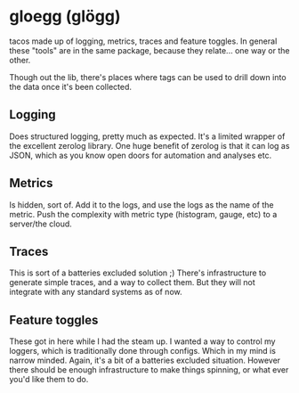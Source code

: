 # gloegg (glögg)
tacos made up of logging, metrics, traces and feature toggles. In general these "tools" are in the same package, because they relate... one way or the other.

Though out the lib, there's places where tags can be used to drill down into the data once it's been collected.

## Logging
Does structured logging, pretty much as expected. It's a limited wrapper of the excellent zerolog library. One huge benefit of zerolog is that it can log as JSON, which as you know open doors for automation and analyses etc.

## Metrics
Is hidden, sort of. Add it to the logs, and use the logs as the name of the metric. Push the complexity with metric type (histogram, gauge, etc) to a server/the cloud.

## Traces
This is sort of a batteries excluded solution ;) There's infrastructure to generate simple traces, and a way to collect them. But they will not integrate with any standard systems as of now.

## Feature toggles
These got in here while I had the steam up. I wanted a way to control my loggers, which is traditionally done through configs. Which in my mind is narrow minded. Again, it's a bit of a batteries excluded situation. However there should be enough infrastructure to make things spinning, or what ever you'd like them to do.